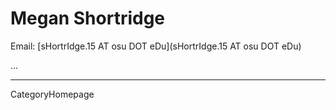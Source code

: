 
# Megan Shortridge

Email: [sHortrIdge.15 AT osu DOT eDu](sHortrIdge.15 AT osu DOT eDu)

...

---
CategoryHomepage
